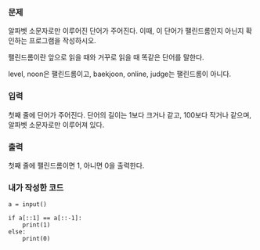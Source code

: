 <h3>문제</h3>
알파벳 소문자로만 이루어진 단어가 주어진다. 이때, 이 단어가 팰린드롬인지 아닌지 확인하는 프로그램을 작성하시오.

팰린드롬이란 앞으로 읽을 때와 거꾸로 읽을 때 똑같은 단어를 말한다. 

level, noon은 팰린드롬이고, baekjoon, online, judge는 팰린드롬이 아니다.

<h3>입력</h3>
첫째 줄에 단어가 주어진다. 단어의 길이는 1보다 크거나 같고, 100보다 작거나 같으며, 알파벳 소문자로만 이루어져 있다.

<h3>출력</h3>
첫째 줄에 팰린드롬이면 1, 아니면 0을 출력한다.

<h3>내가 작성한 코드</h3>

```
a = input()

if a[::1] == a[::-1]:
    print(1)
else:
    print(0)
```
